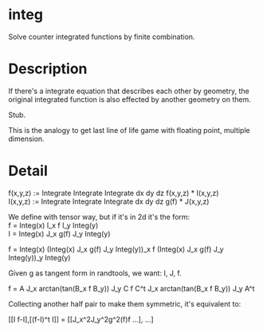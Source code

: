 # integ
Solve counter integrated functions by finite combination.

# Description
If there's a integrate equation that describes each other by geometry,
the original integrated function is also effected by another geometry on them.

Stub.

This is the analogy to get last line of life game with floating point, multiple dimension.

# Detail
f(x,y,z) := Integrate Integrate Integrate dx dy dz f(x,y,z) \* I(x,y,z)  
I(x,y,z) := Integrate Integrate Integrate dx dy dz g(f) \* J(x,y,z)

We define with tensor way, but if it's in 2d it's the form:  
f = Integ(x) I_x f I_y Integ(y)  
I = Integ(x) J_x g(f) J_y Integ(y)

f = Integ(x) (Integ(x) J_x g(f) J_y Integ(y))\_x f (Integ(x) J_x g(f) J_y Integ(y))\_y Integ(y)

Given g as tangent form in randtools, we want: I, J, f.

f = A J_x arctan(tan(B_x f B_y)) J_y C f C^t J_x arctan(tan(B_x f B_y)) J_y A^t

Collecting another half pair to make them symmetric, it's equivalent to:

\[\[I f-I\],\[(f-I)^t I\]\] = \[\[J_x^2J_y^2g^2(f)f ...\], ...\]
